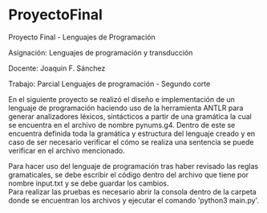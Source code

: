 # ProyectoFinal
Proyecto Final - Lenguajes de Programación 

Asignación: Lenguajes de programación y transducción

Docente: Joaquin F. Sánchez

Trabajo: Parcial Lenguajes de programación - Segundo corte

En el siguiente proyecto se realizó el diseño e implementación de un lenguaje de programación haciendo uso de la herramienta ANTLR para generar analizadores léxicos, sintácticos a partir de una gramática la cual se encuentra en el archivo de nombre pynums.g4. Dentro de este se encuentra definida toda la gramática y estructura del lenguaje creado y en caso de ser necesario verificar el cómo se realiza una sentencia se puede verificar en el archivo mencionado.    
    
Para hacer uso del lenguaje de programación tras haber revisado las reglas gramaticales, se debe escribir el código dentro del archivo que tiene por nombre input.txt y se debe guardar los cambios.    
Para realizar las pruebas es necesario abrir la consola dentro de la carpeta donde se encuentran los archivos y ejecutar el comando 'python3 main.py'.    
